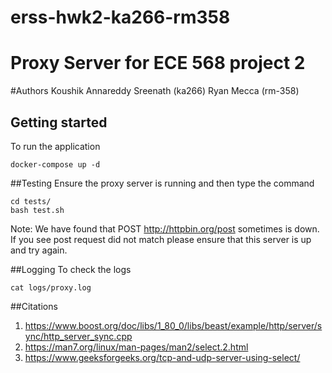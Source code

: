# erss-hwk2-ka266-rm358

# Proxy Server for ECE 568 project 2 

#Authors 
Koushik Annareddy Sreenath (ka266)
Ryan Mecca (rm-358)

## Getting started
To run the application 

```
docker-compose up -d
```

##Testing
Ensure the proxy server is running and then type the command
```
cd tests/
bash test.sh
```
Note: We have found that POST http://httpbin.org/post sometimes is down. If you see post request did not match please ensure that this server is up and try again.


##Logging
To check the logs

```
cat logs/proxy.log
```

##Citations
1) https://www.boost.org/doc/libs/1_80_0/libs/beast/example/http/server/sync/http_server_sync.cpp
2) https://man7.org/linux/man-pages/man2/select.2.html                  
3) https://www.geeksforgeeks.org/tcp-and-udp-server-using-select/      

